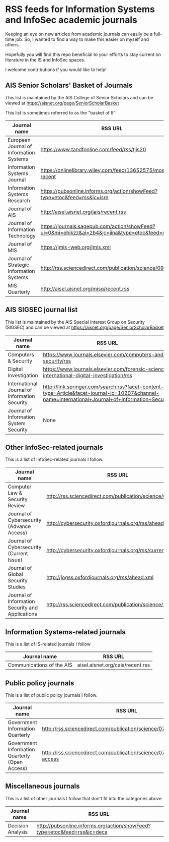 # RSS feeds for Information Systems and InfoSec academic journals

Keeping an eye on new articles from academic journals can easily be a full-time job.  So, I wanted to find a way to make this easier on myself and others.

Hopefully you will find this repo beneficial to your efforts to stay current on literature in the IS and InfoSec spaces.

I welcome contributions if you would like to help!

## AIS Senior Scholars' Basket of Journals
This list is maintained by the AIS College of Senior Scholars and can be viewed at https://aisnet.org/page/SeniorScholarBasket

This list is sometimes referred to as the "basket of 8"

Journal name | RSS URL
------------ | -------
European Journal of Information Systems | https://www.tandfonline.com/feed/rss/tjis20
Information Systems Journal | https://onlinelibrary.wiley.com/feed/13652575/most-recent
Information Systems Research | https://pubsonline.informs.org/action/showFeed?type=etoc&feed=rss&jc=isre
Journal of AIS | http://aisel.aisnet.org/jais/recent.rss
Journal of Information Technology | https://journals.sagepub.com/action/showFeed?ui=0&mi=ehikzz&ai=2b4&jc=jina&type=etoc&feed=rss
Journal of MIS | https://jmis-web.org/jmis.xml
Journal of Strategic Information Systems | http://rss.sciencedirect.com/publication/science/09638687
MIS Quarterly | http://aisel.aisnet.org/misq/recent.rss


## AIS SIGSEC journal list
This list is maintained by the AIS Special Interest Group on Security (SIGSEC) and can be viewed at https://aisnet.org/page/SeniorScholarBasket

Journal name | RSS URL
------------ | -------
Computers & Security | https://www.journals.elsevier.com/computers-and-security/rss
Digital Investigation | https://www.journals.elsevier.com/forensic-science-international-digital-investigation/rss
International Journal of Information Security | http://link.springer.com/search.rss?facet-content-type=Article&facet-journal-id=10207&channel-name=International+Journal+of+Information+Security
Journal of Information System Security | None


## Other InfoSec-related journals
This is a list of InfoSec-related journals I follow.

Journal name | RSS URL
------------ | -------
Computer Law & Security Review | http://rss.sciencedirect.com/publication/science/02673649
Journal of Cybersecurity (Advance Access) | http://cybersecurity.oxfordjournals.org/rss/ahead.xml
Journal of Cybersecurity (Current Issue) | http://cybersecurity.oxfordjournals.org/rss/current.xml
Journal of Global Security Studies | http://jogss.oxfordjournals.org/rss/ahead.xml
Journal of Information Security and Applications | http://rss.sciencedirect.com/publication/science/22142126

## Information Systems-related journals
This is a list of IS-related journals I follow

Journal name | RSS URL
------------ | -------
Communications of the AIS | aisel.aisnet.org/cais/recent.rss

## Public policy journals
This is a list of public policy journals I follow.

Journal name | RSS URL
------------ | -------
Government Information Quarterly | http://rss.sciencedirect.com/publication/science/0740624X
Government Information Quarterly (Open Access)| http://rss.sciencedirect.com/publication/science/0740624X_OA/open-access

## Miscellaneous journals
This is a list of other journals I follow that don't fit into the categories above

Journal name | RSS URL
------------ | -------
Decision Analysis | http://pubsonline.informs.org/action/showFeed?type=etoc&feed=rss&jc=deca
